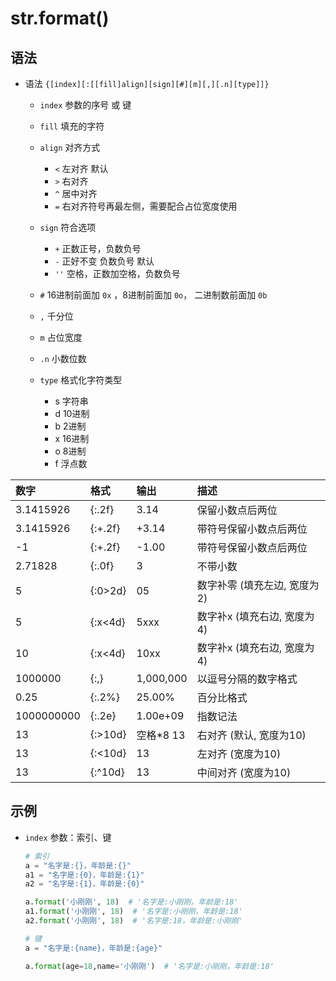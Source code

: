 # str.format()

## 语法

+ 语法 `{[index][:[[fill]align][sign][#][m][,][.n][type]]}`

  + `index` 参数的序号 或 键
  + `fill` 填充的字符
  + `align` 对齐方式

    + `<` 左对齐 默认
    + `>` 右对齐
    + `^` 居中对齐
    + `=` 右对齐符号再最左侧，需要配合占位宽度使用

  + `sign` 符合选项

    + `+` 正数正号，负数负号
    + `-` 正好不变 负数负号 默认
    + `''` 空格，正数加空格，负数负号

  + `#` 16进制前面加 `0x` ，8进制前面加 `0o`， 二进制数前面加 `0b`
  + `,` 千分位
  + `m` 占位宽度
  + `.n` 小数位数
  + `type` 格式化字符类型

    + s 字符串
    + d 10进制
    + b 2进制
    + x 16进制
    + o 8进制
    + f 浮点数

|数字|格式|输出|描述|
|:-|:-|:-|:-|
| 3.1415926  | {:.2f}  | 3.14      | 保留小数点后两位              |
| 3.1415926  | {:+.2f} | +3.14     |  带符号保留小数点后两位       |
| -1         | {:+.2f} | -1.00     |  带符号保留小数点后两位       |
| 2.71828    | {:.0f}  | 3         |  不带小数                     |
| 5          | {:0>2d} | 05        |  数字补零 (填充左边, 宽度为2) |
| 5          | {:x<4d} | 5xxx      |   数字补x (填充右边, 宽度为4) |
| 10         | {:x<4d} | 10xx      |  数字补x (填充右边, 宽度为4)  |
| 1000000    | {:,}    | 1,000,000 |   以逗号分隔的数字格式        |
| 0.25       | {:.2%}  | 25.00%    |  百分比格式                   |
| 1000000000 | {:.2e}  | 1.00e+09  |  指数记法                     |
| 13         | {:>10d} | 空格*8 13 |  右对齐 (默认, 宽度为10)      |
| 13         | {:<10d} | 13        |  左对齐 (宽度为10)            |
| 13         | {:^10d} | 13        |  中间对齐 (宽度为10)          |

## 示例

+ `index` 参数：索引、键

  ```py
  # 索引
  a = "名字是:{}，年龄是:{}"
  a1 = "名字是:{0}，年龄是:{1}"
  a2 = "名字是:{1}，年龄是:{0}"

  a.format('小刚刚', 18)  # '名字是:小刚刚，年龄是:18'
  a1.format('小刚刚', 18)  # '名字是:小刚刚，年龄是:18'
  a2.format('小刚刚', 18)  # '名字是:18，年龄是:小刚刚'
  ```

  ```py
  # 键
  a = "名字是:{name}，年龄是:{age}"

  a.format(age=18,name='小刚刚')  # '名字是:小刚刚，年龄是:18'
  ```
